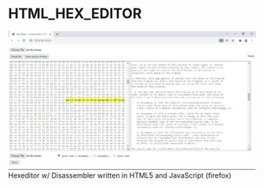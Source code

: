 # HTML_HEX_EDITOR

<img src=IMG/screenshot00.png>
Hexeditor w/ Disassembler written in HTML5 and JavaScript (firefox)
